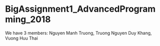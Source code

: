 # BigAssignment1_AdvancedProgramming_2018
We have 3 members: Nguyen Manh Truong, Truong Nguyen Duy Khang, Vuong Huu Thai
